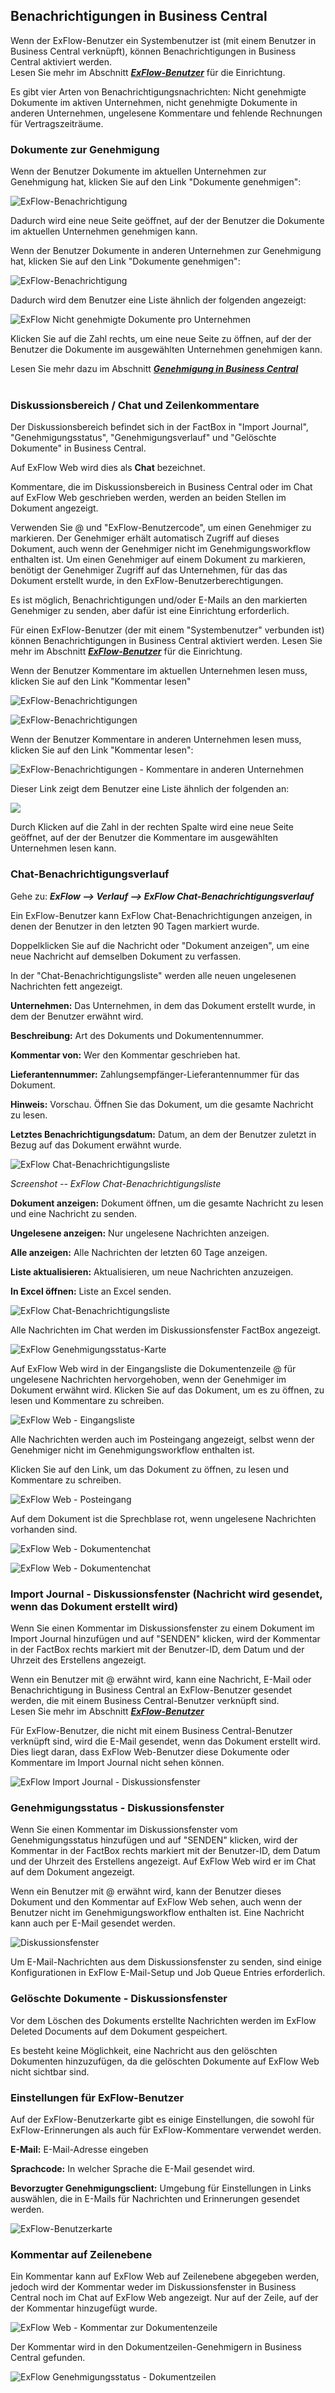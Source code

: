 ## Benachrichtigungen in Business Central
Wenn der ExFlow-Benutzer ein Systembenutzer ist (mit einem Benutzer in Business Central verknüpft), können Benachrichtigungen in Business Central aktiviert werden. <br/>
Lesen Sie mehr im Abschnitt [***ExFlow-Benutzer***](https://docs.exflow.cloud/business-central/docs/user-manual/business-functionality/exflow-user#add-a-new-user-manually) für die Einrichtung.

Es gibt vier Arten von Benachrichtigungsnachrichten: Nicht genehmigte Dokumente im aktiven Unternehmen, nicht genehmigte Dokumente in anderen Unternehmen, ungelesene Kommentare und fehlende Rechnungen für Vertragszeiträume.
<br/>

### Dokumente zur Genehmigung
Wenn der Benutzer Dokumente im aktuellen Unternehmen zur Genehmigung hat, klicken Sie auf den Link "Dokumente genehmigen":

![ExFlow-Benachrichtigung](./../../images/image336.png)

Dadurch wird eine neue Seite geöffnet, auf der der Benutzer die Dokumente im aktuellen Unternehmen genehmigen kann.

Wenn der Benutzer Dokumente in anderen Unternehmen zur Genehmigung hat, klicken Sie auf den Link "Dokumente genehmigen":

![ExFlow-Benachrichtigung](./../../images/image337.png)

Dadurch wird dem Benutzer eine Liste ähnlich der folgenden angezeigt:

![ExFlow Nicht genehmigte Dokumente pro Unternehmen](./../../images/image338.png)

Klicken Sie auf die Zahl rechts, um eine neue Seite zu öffnen, auf der der Benutzer die Dokumente im ausgewählten Unternehmen genehmigen kann.

Lesen Sie mehr dazu im Abschnitt [***Genehmigung in Business Central***](https://docs.exflow.cloud/business-central/docs/user-manual/approval-workflow/approval-in-business-central#approval-in-business-central)<br/><br/>

### Diskussionsbereich / Chat und Zeilenkommentare

Der Diskussionsbereich befindet sich in der FactBox in "Import Journal", "Genehmigungsstatus", "Genehmigungsverlauf" und "Gelöschte Dokumente" in Business Central.

Auf ExFlow Web wird dies als **Chat** bezeichnet.

Kommentare, die im Diskussionsbereich in Business Central oder im Chat auf ExFlow Web geschrieben werden, werden an beiden Stellen im Dokument angezeigt.

Verwenden Sie @ und "ExFlow-Benutzercode", um einen Genehmiger zu markieren. Der Genehmiger erhält automatisch Zugriff auf dieses Dokument, auch wenn der Genehmiger nicht im Genehmigungsworkflow enthalten ist. Um einen Genehmiger auf einem Dokument zu markieren, benötigt der Genehmiger Zugriff auf das Unternehmen, für das das Dokument erstellt wurde, in den ExFlow-Benutzerberechtigungen.

Es ist möglich, Benachrichtigungen und/oder E-Mails an den markierten Genehmiger zu senden, aber dafür ist eine Einrichtung erforderlich.

Für einen ExFlow-Benutzer (der mit einem "Systembenutzer" verbunden ist) können Benachrichtigungen in Business Central aktiviert werden. Lesen Sie mehr im Abschnitt [***ExFlow-Benutzer***](https://docs.exflow.cloud/business-central/docs/user-manual/business-functionality/exflow-user#add-a-new-user-manually) für die Einrichtung.

Wenn der Benutzer Kommentare im aktuellen Unternehmen lesen muss, klicken Sie auf den Link "Kommentar lesen"

![ExFlow-Benachrichtigungen](./../../images/notifications-new-comments-001.png)

![ExFlow-Benachrichtigungen](./../../images/image340.png)

Wenn der Benutzer Kommentare in anderen Unternehmen lesen muss, klicken Sie auf den Link "Kommentar lesen":

![ExFlow-Benachrichtigungen - Kommentare in anderen Unternehmen](./../../images/image341.png)

Dieser Link zeigt dem Benutzer eine Liste ähnlich der folgenden an:

![](./../../images/image342.png)

Durch Klicken auf die Zahl in der rechten Spalte wird eine neue Seite geöffnet, auf der der Benutzer die Kommentare im ausgewählten Unternehmen lesen kann.

### Chat-Benachrichtigungsverlauf

Gehe zu: ***ExFlow \--\> Verlauf \--\> ExFlow Chat-Benachrichtigungsverlauf***

Ein ExFlow-Benutzer kann ExFlow Chat-Benachrichtigungen anzeigen, in denen der Benutzer in den letzten 90 Tagen markiert wurde.

Doppelklicken Sie auf die Nachricht oder "Dokument anzeigen", um eine neue Nachricht auf demselben Dokument zu verfassen.

In der "Chat-Benachrichtigungsliste" werden alle neuen ungelesenen Nachrichten fett angezeigt.

**Unternehmen:** Das Unternehmen, in dem das Dokument erstellt wurde, in dem der Benutzer erwähnt wird.

**Beschreibung:** Art des Dokuments und Dokumentennummer.

**Kommentar von:** Wer den Kommentar geschrieben hat.

**Lieferantennummer:** Zahlungsempfänger-Lieferantennummer für das Dokument.

**Hinweis:** Vorschau. Öffnen Sie das Dokument, um die gesamte Nachricht zu lesen.

**Letztes Benachrichtigungsdatum:** Datum, an dem der Benutzer zuletzt in Bezug auf das Dokument erwähnt wurde.

![ExFlow Chat-Benachrichtigungsliste](./../../images/image343.png)

*Screenshot -- ExFlow Chat-Benachrichtigungsliste*

**Dokument anzeigen:** Dokument öffnen, um die gesamte Nachricht zu lesen und eine Nachricht zu senden.

**Ungelesene anzeigen:** Nur ungelesene Nachrichten anzeigen.

**Alle anzeigen:** Alle Nachrichten der letzten 60 Tage anzeigen.

**Liste aktualisieren:** Aktualisieren, um neue Nachrichten anzuzeigen.

**In Excel öffnen:** Liste an Excel senden.

![ExFlow Chat-Benachrichtigungsliste](./../../images/image344.png)

Alle Nachrichten im Chat werden im Diskussionsfenster FactBox angezeigt.

![ExFlow Genehmigungsstatus-Karte](./../../images/image345.png)

Auf ExFlow Web wird in der Eingangsliste die Dokumentenzeile @ für ungelesene Nachrichten hervorgehoben, wenn der Genehmiger im Dokument erwähnt wird. Klicken Sie auf das Dokument, um es zu öffnen, zu lesen und Kommentare zu schreiben.

![ExFlow Web - Eingangsliste](./../../images/image346.png)

Alle Nachrichten werden auch im Posteingang angezeigt, selbst wenn der Genehmiger nicht im Genehmigungsworkflow enthalten ist.

Klicken Sie auf den Link, um das Dokument zu öffnen, zu lesen und Kommentare zu schreiben.

![ExFlow Web - Posteingang](./../../images/image347.png)

Auf dem Dokument ist die Sprechblase rot, wenn ungelesene Nachrichten vorhanden sind.

![ExFlow Web - Dokumentenchat](./../../images/image348.png)

![ExFlow Web - Dokumentenchat](./../../images/image349.png)

### Import Journal - Diskussionsfenster (Nachricht wird gesendet, wenn das Dokument erstellt wird)

Wenn Sie einen Kommentar im Diskussionsfenster zu einem Dokument im Import Journal hinzufügen und auf "SENDEN" klicken, wird der Kommentar in der FactBox rechts markiert mit der Benutzer-ID, dem Datum und der Uhrzeit des Erstellens angezeigt.

Wenn ein Benutzer mit @ erwähnt wird, kann eine Nachricht, E-Mail oder Benachrichtigung in Business Central an ExFlow-Benutzer gesendet werden, die mit einem Business Central-Benutzer verknüpft sind.<br/>
Lesen Sie mehr im Abschnitt [***ExFlow-Benutzer***](https://docs.exflow.cloud/business-central/docs/user-manual/business-functionality/exflow-user#add-a-new-user-manually)

Für ExFlow-Benutzer, die nicht mit einem Business Central-Benutzer verknüpft sind, wird die E-Mail gesendet, wenn das Dokument erstellt wird. Dies liegt daran, dass ExFlow Web-Benutzer diese Dokumente oder Kommentare im Import Journal nicht sehen können.


![ExFlow Import Journal - Diskussionsfenster](./../../images/image350.png)



### Genehmigungsstatus - Diskussionsfenster

Wenn Sie einen Kommentar im Diskussionsfenster vom Genehmigungsstatus hinzufügen und auf "SENDEN" klicken, wird der Kommentar in der FactBox rechts markiert mit der Benutzer-ID, dem Datum und der Uhrzeit des Erstellens angezeigt. Auf ExFlow Web wird er im Chat auf dem Dokument angezeigt.

Wenn ein Benutzer mit @ erwähnt wird, kann der Benutzer dieses Dokument und den Kommentar auf ExFlow Web sehen, auch wenn der Benutzer nicht im Genehmigungsworkflow enthalten ist. Eine Nachricht kann auch per E-Mail gesendet werden.

![Diskussionsfenster](./../../images/image351.png)

Um E-Mail-Nachrichten aus dem Diskussionsfenster zu senden, sind einige Konfigurationen in ExFlow E-Mail-Setup und Job Queue Entries erforderlich.

### Gelöschte Dokumente - Diskussionsfenster

Vor dem Löschen des Dokuments erstellte Nachrichten werden im ExFlow Deleted Documents auf dem Dokument gespeichert.

Es besteht keine Möglichkeit, eine Nachricht aus den gelöschten Dokumenten hinzuzufügen, da die gelöschten Dokumente auf ExFlow Web nicht sichtbar sind.

### Einstellungen für ExFlow-Benutzer

Auf der ExFlow-Benutzerkarte gibt es einige Einstellungen, die sowohl für ExFlow-Erinnerungen als auch für ExFlow-Kommentare verwendet werden.

**E-Mail:** E-Mail-Adresse eingeben

**Sprachcode:** In welcher Sprache die E-Mail gesendet wird.

**Bevorzugter Genehmigungsclient:** Umgebung für Einstellungen in Links auswählen, die in E-Mails für Nachrichten und Erinnerungen gesendet werden.

![ExFlow-Benutzerkarte](./../../images/image352.png)

### Kommentar auf Zeilenebene

Ein Kommentar kann auf ExFlow Web auf Zeilenebene abgegeben werden, jedoch wird der Kommentar weder im Diskussionsfenster in Business Central noch im Chat auf ExFlow Web angezeigt. Nur auf der Zeile, auf der der Kommentar hinzugefügt wurde.

![ExFlow Web - Kommentar zur Dokumentenzeile](./../../images/image353.png)

Der Kommentar wird in den Dokumentzeilen-Genehmigern in Business Central gefunden.

![ExFlow Genehmigungsstatus - Dokumentzeilen](./../../images/image354.png)
